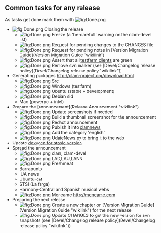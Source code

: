 Common tasks for any release
----------------------------

As tasks get done mark them with ![](Done.png "fig:Done.png")

-   ![](Done.png "fig:Done.png") Closing the release
    -   ![](Done.png "fig:Done.png") Freeze (a 'be-carefull' warning on the clam-devel list)
    -   ![](Done.png "fig:Done.png") Request for pending changes to the CHANGES file
    -   ![](Done.png "fig:Done.png") Request for pending notes in [Version Migration Guide](Version Migration Guide "wikilink")
    -   ![](Done.png "fig:Done.png") Assert that all [testfarm clients](http://clam-project.org/testfarm) are green
    -   ![](Done.png "fig:Done.png") Remove svn marker (see [Devel/Changelog release policy](Devel/Changelog release policy "wikilink"))
-   Generating packages <http://clam-project.org/download.html>
    -   ![](Done.png "fig:Done.png") Src
    -   ![](Done.png "fig:Done.png") Windows (testfarm)
    -   ![](Done.png "fig:Done.png") Ubuntu (stable + development)
    -   ![](Done.png "fig:Done.png") Debian sid
    -   Mac (powerpc + intel)
-   Prepare the [announcement](Release Anouncement "wikilink")
    -   ![](Done.png "fig:Done.png") Update screenshots if needed
    -   ![](Done.png "fig:Done.png") Build a thumbnail screenshot for the announcement
    -   ![](Done.png "fig:Done.png") Redact announcement
    -   ![](Done.png "fig:Done.png") Publish it into [clamnews](http://clamnews.wordpress.com/)
    -   ![](Done.png "fig:Done.png") Add the category 'english'
    -   ![](Done.png "fig:Done.png") UdateNews.py to bring it to the web
-   Update [doxygen for stable version](http://clam-project.org/doc/CLAM-doxygen)
-   Spread the announcement
    -   ![](Done.png "fig:Done.png") clam, clam-devel
    -   ![](Done.png "fig:Done.png") LAD,LAU,LANN
    -   ![](Done.png "fig:Done.png") Freshmeat
    -   Barrapunto
    -   IUA news
    -   Ubuntu-cat
    -   STSI (La farga)
    -   Harmony-Central and Spanish musical webs
    -   ![](Done.png "fig:Done.png") Meneame <http://meneame.com>
-   Preparing the next release
    -   ![](Done.png "fig:Done.png") Create a new chapter on [Version Migration Guide](Version Migration Guide "wikilink") for the next release
    -   ![](Done.png "fig:Done.png") Update CHANGES to get the new version for svn snapshots (see [Devel/Changelog release policy](Devel/Changelog release policy "wikilink"))

